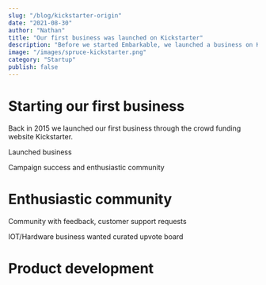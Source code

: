 ```yaml
---
slug: "/blog/kickstarter-origin"
date: "2021-08-30"
author: "Nathan"
title: "Our first business was launched on Kickstarter"
description: "Before we started Embarkable, we launched a business on Kickstarter."
image: "/images/spruce-kickstarter.png"
category: "Startup"
publish: false
---
```


# Starting our first business

Back in 2015 we launched our first business through the crowd funding website Kickstarter.  



Launched business

Campaign success and enthusiastic community

# Enthusiastic community

Community with feedback, customer support requests

IOT/Hardware business wanted curated upvote board

# Product development